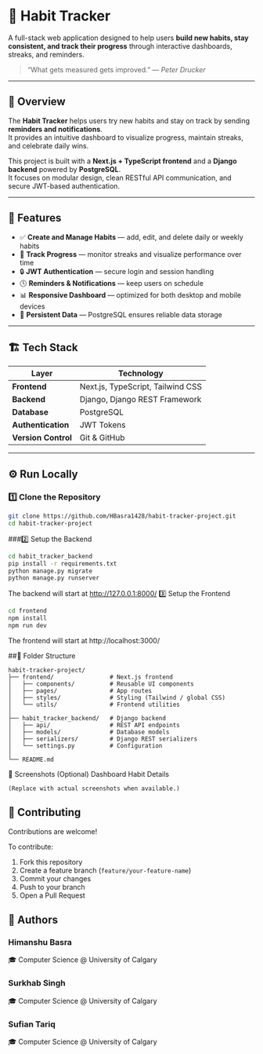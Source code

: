# 🧠 Habit Tracker

A full-stack web application designed to help users **build new habits, stay consistent, and track their progress** through interactive dashboards, streaks, and reminders.

> “What gets measured gets improved.” — *Peter Drucker*

---

## 🚀 Overview

The **Habit Tracker** helps users try new habits and stay on track by sending **reminders and notifications**.  
It provides an intuitive dashboard to visualize progress, maintain streaks, and celebrate daily wins.

This project is built with a **Next.js + TypeScript frontend** and a **Django backend** powered by **PostgreSQL**.  
It focuses on modular design, clean RESTful API communication, and secure JWT-based authentication.

---

## 🧩 Features

- ✅ **Create and Manage Habits** — add, edit, and delete daily or weekly habits  
- 🔁 **Track Progress** — monitor streaks and visualize performance over time  
- 🔒 **JWT Authentication** — secure login and session handling  
- 🕓 **Reminders & Notifications** — keep users on schedule  
- 📊 **Responsive Dashboard** — optimized for both desktop and mobile devices  
- 💾 **Persistent Data** — PostgreSQL ensures reliable data storage

---

## 🏗️ Tech Stack

| Layer | Technology |
|-------|-------------|
| **Frontend** | Next.js, TypeScript, Tailwind CSS |
| **Backend** | Django, Django REST Framework |
| **Database** | PostgreSQL |
| **Authentication** | JWT Tokens |
| **Version Control** | Git & GitHub |

---

## ⚙️ Run Locally

### 1️⃣ Clone the Repository

```bash
git clone https://github.com/HBasra1428/habit-tracker-project.git
cd habit-tracker-project
```
###2️⃣ Setup the Backend
```bash
cd habit_tracker_backend
pip install -r requirements.txt
python manage.py migrate
python manage.py runserver
```
The backend will start at http://127.0.0.1:8000/
3️⃣ Setup the Frontend
```bash
cd frontend
npm install
npm run dev
```
The frontend will start at http://localhost:3000/

##🧭 Folder Structure
```plaintext
habit-tracker-project/
├── frontend/                # Next.js frontend
│   ├── components/          # Reusable UI components
│   ├── pages/               # App routes
│   ├── styles/              # Styling (Tailwind / global CSS)
│   └── utils/               # Frontend utilities
│
├── habit_tracker_backend/   # Django backend
│   ├── api/                 # REST API endpoints
│   ├── models/              # Database models
│   ├── serializers/         # Django REST serializers
│   └── settings.py          # Configuration
│
└── README.md
```
📸 Screenshots (Optional)
Dashboard	Habit Details
	

    (Replace with actual screenshots when available.)
## 🤝 Contributing

Contributions are welcome!

To contribute:
1. Fork this repository  
2. Create a feature branch (`feature/your-feature-name`)  
3. Commit your changes  
4. Push to your branch  
5. Open a Pull Request


## 👤 Authors
### Himanshu Basra
🎓 Computer Science @ University of Calgary
### Surkhab Singh
🎓 Computer Science @ University of Calgary
### Sufian Tariq
🎓 Computer Science @ University of Calgary
